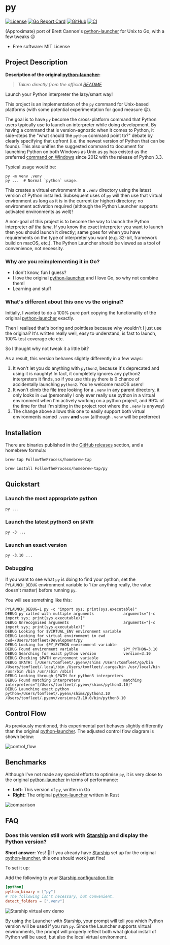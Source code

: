 # py

[![License](https://img.shields.io/github/license/FollowTheProcess/py)](https://github.com/FollowTheProcess/py)
[![Go Report Card](https://goreportcard.com/badge/github.com/FollowTheProcess/py)](https://goreportcard.com/report/github.com/FollowTheProcess/py)
[![GitHub](https://img.shields.io/github/v/release/FollowTheProcess/py?logo=github&sort=semver)](https://github.com/FollowTheProcess/py)
[![CI](https://github.com/FollowTheProcess/py/workflows/CI/badge.svg)](https://github.com/FollowTheProcess/py/actions?query=workflow%3ACI)

 (Approximate) port of Brett Cannon's [python-launcher] for Unix to Go, with a few tweaks 😉

* Free software: MIT License

## Project Description

**Description of the original [python-launcher]:**

> *Taken directly from the official [README]*

Launch your Python interpreter the lazy/smart way!

This project is an implementation of the `py` command for Unix-based platforms
(with some potential experimentation for good measure 😉).

The goal is to have `py` become the cross-platform command that Python users
typically use to launch an interpreter while doing development. By having a
command that is version-agnostic when it comes to Python, it side-steps
the "what should the `python` command point to?" debate by clearly specifying
that upfront (i.e. the newest version of Python that can be found). This also
unifies the suggested command to document for launching Python on both Windows
as Unix as `py` has existed as the preferred
[command on Windows](https://docs.python.org/3/using/windows.html#launcher)
since 2012 with the release of Python 3.3.

Typical usage would be:

``` shell
py -m venv .venv
py ...  # Normal `python` usage.
```

This creates a virtual environment in a `.venv` directory using the latest
version of Python installed. Subsequent uses of `py` will then use that virtual
environment as long as it is in the current (or higher) directory; no
environment activation required (although the Python Launcher supports activated
environments as well)!

A non-goal of this project is to become the way to launch the Python
interpreter _all the time_. If you know the exact interpreter you want to launch
then you should launch it directly; same goes for when you have
requirements on the type of interpreter you want (e.g. 32-bit, framework build
on macOS, etc.). The Python Launcher should be viewed as a tool of convenience,
not necessity.

### Why are you reimplementing it in Go?

* I don't know, fun I guess?
* I love the original [python-launcher] and I love Go, so why not combine them!
* Learning and stuff

### What's different about this one vs the original?

Initially, I wanted to do a 100% pure port copying the functionality of the original [python-launcher] exactly.

Then I realised that's boring and pointless because why wouldn't I just use the original? It's written really well, easy to understand,
is fast to launch, 100% test coverage etc etc.

So I thought why not tweak it a little bit?

As a result, this version behaves slightly differently in a few ways:

1. It won't let you do anything with `python2`, because it's deprecated and using it is naughty! In fact, it completely ignores any python2 interpreters it finds, so if you use this `py` there is 0 chance of accidentally launching `python2`. You're welcome macOS users!
2. It won't climb the file tree looking for a `.venv` in any parent directory, it only looks in `cwd` (personally I only ever really use python in a virtual environment when I'm actively working on a python project, and 99% of the time for that I'm sitting in the project root where the `.venv` is anyway)
3. The change above allows this one to easily support both virtual environments named `.venv` **and** `venv` (although `.venv` will be preferred)

## Installation

There are binaries published in the [GitHub releases] section, and a homebrew formula:

```shell
brew tap FollowTheProcess/homebrew-tap

brew install FollowTheProcess/homebrew-tap/py
```

## Quickstart

### Launch the most appropriate python

```shell
py ...
```

### Launch the latest python3 on `$PATH`

```shell
py -3 ...
```

### Launch an exact version

```shell
py -3.10 ...
```

### Debugging

If you want to see what `py` is doing to find your python, set the `PYLAUNCH_DEBUG` environment variable to 1 (or anything really, the value doesn't matter) before running `py`.

You will see something like this:

```shell
PYLAUNCH_DEBUG=1 py -c "import sys; print(sys.executable)"
DEBUG py called with multiple arguments             arguments="[-c import sys; print(sys.executable)]"
DEBUG Unrecognised arguments                        arguments="[-c import sys; print(sys.executable)]"
DEBUG Looking for $VIRTUAL_ENV environment variable
DEBUG Looking for virtual environment in cwd        cwd=/Users/tomfleet/Development/py
DEBUG Looking for $PY_PYTHON environment variable
DEBUG Found environment variable                    $PY_PYTHON=3.10
DEBUG Searching for exact python version            version=3.10
DEBUG Checking $PATH environment variable
DEBUG $PATH: [/Users/tomfleet/.pyenv/shims /Users/tomfleet/go/bin /Users/tomfleet/.local/bin /Users/tomfleet/.cargo/bin /usr/local/bin /usr/bin /bin /usr/sbin /sbin]
DEBUG Looking through $PATH for python3 interpreters
DEBUG Found matching interpreters                   matching interpreters="[/Users/tomfleet/.pyenv/shims/python3.10]"
DEBUG Launching exact python                        python=/Users/tomfleet/.pyenv/shims/python3.10
/Users/tomfleet/.pyenv/versions/3.10.0/bin/python3.10
```

## Control Flow

As previously mentioned, this experimental port behaves slightly differently than the original [python-launcher]. The adjusted control flow diagram is shown below:

![control_flow](https://raw.githubusercontent.com/FollowTheProcess/py/main/docs/control_flow/control_flow.svg)

## Benchmarks

Although I've not made any special efforts to optimise `py`, it is very close to the original [python-launcher] in terms of performance:

* **Left:** This version of `py`, written in Go
* **Right:** The original [python-launcher] written in Rust

![comparison](https://raw.githubusercontent.com/FollowTheProcess/py/main/docs/img/comp.png)

## FAQ

### Does this version still work with [Starship] and display the Python version?

**Short answer:** Yes! :tada: If you already have [Starship] set up for the original [python-launcher], this one should work just fine!

To set it up:

Add the following to your [Starship configuration file]:

```TOML
[python]
python_binary = ["py"]
# The following isn't necessary, but convenient.
detect_folders = [".venv"]
```

![Starship virtual env demo](https://github.com/FollowTheProcess/py/raw/main/docs/img/starship_demo.png)

By using the Launcher with Starship, your prompt will tell you which Python version will be used if you run `py`. Since the Launcher supports virtual
environments, the prompt will properly reflect both what global install of Python will be used, but also the local virtual environment.

[python-launcher]: https://github.com/brettcannon/python-launcher
[README]: https://github.com/brettcannon/python-launcher/blob/main/README.md
[Github releases]: https://github.com/FollowTheProcess/py/releases
[Starship]: https://starship.rs/
[Starship configuration file]: https://starship.rs/config/
